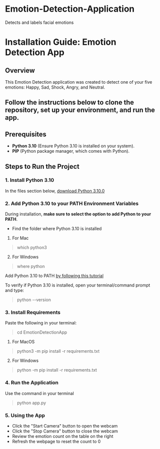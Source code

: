 # Emotion-Detection-Application
Detects and labels facial emotions 
# Installation Guide: Emotion Detection App

## Overview
This Emotion Detection application was created to detect one of your five emotions: Happy, Sad, Shock, Angry, and Neutral.

Follow the instructions below to clone the repository, set up your environment, and run the app.
-------------------------------
## Prerequisites

- **Python 3.10** (Ensure Python 3.10 is installed on your system). 
- **PIP** (Python package manager, which comes with Python).

## Steps to Run the Project

### 1. Install Python 3.10
In the files section below, [download Python 3.10.0](https://www.python.org/downloads/release/python-3100/)

### 2. Add Python 3.10 to your PATH Environment Variables

During installation, **make sure to select the option to add Python to your PATH**.

- Find the folder where Python 3.10 is installed

1. For Mac
> which python3
2. For Windows
> where python

Add Python 3.10 to PATH [by following this tutorial](https://www.youtube.com/watch?v=3a3UOSBffUI)

To verify if Python 3.10 is installed, open your terminal/command prompt and type:
> python --version

### 3. Install Requirements
Paste the following in your terminal:

> cd EmotionDetectionApp

1. For MacOS
> python3 -m pip install -r requirements.txt
2. For Windows
> python -m pip install -r requirements.txt

### 4. Run the Application
Use the command in your terminal
> python app.py

### 5. Using the App

- Click the "Start Camera" button to open the webcam
- Click the "Stop Camera" button to close the webcam
- Review the emotion count on the table on the right
- Refresh the webpage to reset the count to 0
